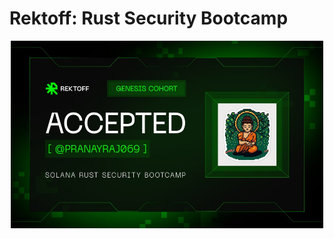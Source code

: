# Rektoff: Rust Security Bootcamp

<div align=center>
    <img
    src="./images/rektoff-bootcamp.jpeg" alt="Rectoff logo"
    height = 300
    width = 500
    />
</div>
